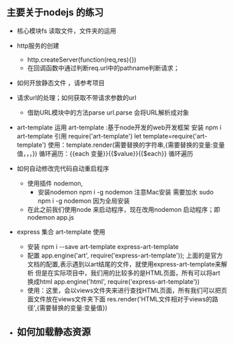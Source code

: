 ## 主要关于nodejs 的练习

 - 核心模块fs 读取文件，文件夹的运用
 - http服务的创建
   - http.createServer(function(req,res){})
   - 在回调函数中通过判断req.url中的pathname判断请求；
 - 如何开放静态文件 ，请参考项目

 - 请求url的处理；如何获取不带请求参数的url
   - 借助URL模块中的方法parse   url.parse 会将URL解析成对象
 - art-template 运用
    art-template :基于node开发的web开发框架
    安装 npm i art-template
    引用 require('art-template') let template=require('art-template')
    使用：template.render(需要替换的字符串,{需要替换的变量:变量值，，，})
    循环遍历：{{each 变量}}{{$value}}{{$each}} 循环遍历


 - 如何自动修改完代码自动重启程序
    - 使用插件 nodemon, 
       - 安装nodemon npm i -g nodemon 注意Mac安装 需要加水 sudo npm i -g nodemon 因为全局安装
    - 在此之前我们使用node 来启动程序，现在改用nodemon 启动程序；即 nodemon app.js

- express 集合 art-template 使用
  - 安装 npm i --save  art-template express-art-template 
  - 配置 
    app.engine('art', require('express-art-template'));
    上面的是官方文档的配置,表示遇到以art结尾的文件，就使用express-art-template来解析
    但是在实际项目中，我们用的比较多的是HTML页面，所有可以将art 换成html
    app.engine('html', require('express-art-template'))
  - 使用：这里，会以views文件夹来进行查找HTML页面，所有我们可以把页面文件放在views文件夹下面
    res.render('HTML文件相对于views的路径',{需要替换的变量:变量值})
- 如何加载静态资源
   - 


